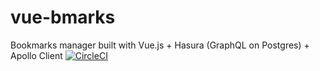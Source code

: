 # vue-bmarks
Bookmarks manager built with Vue.js + Hasura (GraphQL on Postgres) + Apollo Client
[![CircleCI](https://circleci.com/gh/protob/vue-bmarks/tree/master.svg?style=shield)](https://circleci.com/gh/protob/vue-bmarks/tree/master)
